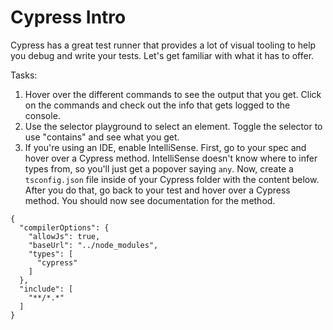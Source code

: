 # Cypress Intro

Cypress has a great test runner that provides a lot of visual tooling to help you debug and write your tests. Let's get familiar with what it has to offer.

Tasks:

1. Hover over the different commands to see the output that you get. Click on the commands and check out the info that gets logged to the console.
2. Use the selector playground to select an element. Toggle the selector to use "contains" and see what you get.
3. If you're using an IDE, enable IntelliSense. First, go to your spec and hover over a Cypress method. IntelliSense doesn't know where to infer types from, so you'll just get a popover saying `any`. Now, create a `tsconfig.json` file inside of your Cypress folder with the content below. After you do that, go back to your test and hover over a Cypress method. You should now see documentation for the method.

```
{
  "compilerOptions": {
    "allowJs": true,
    "baseUrl": "../node_modules",
    "types": [
      "cypress"
    ]
  },
  "include": [
    "**/*.*"
  ]
}
```

